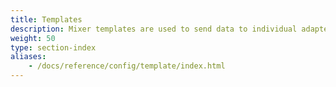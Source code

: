 ```yaml
---
title: Templates
description: Mixer templates are used to send data to individual adapters.
weight: 50
type: section-index
aliases:
    - /docs/reference/config/template/index.html
---
```

